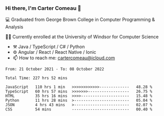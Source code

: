 ### Hi there, I'm Carter Comeau 👋

💻 Graduated from George Brown College in Computer Programming & Analysis

🙋‍♂️ Currently enrolled at the University of Windsor for Computer Science

- ⚒️ Java / TypeScript / C# / Python
- ⚙️ Angular / React / React Native / Ionic
- 📫 How to reach me: cartercomeau@icloud.com

<!--START_SECTION:waka-->

```text
From: 21 October 2021 - To: 08 October 2022

Total Time: 227 hrs 52 mins

JavaScript   110 hrs 1 min   >>>>>>>>>>>>-------------   48.28 %
TypeScript   60 hrs 57 mins  >>>>>>>------------------   26.75 %
HTML         35 hrs 16 mins  >>>>---------------------   15.48 %
Python       11 hrs 28 mins  >------------------------   05.04 %
JSON         4 hrs 43 mins   >------------------------   02.07 %
CSS          54 mins         -------------------------   00.40 %
```

<!--END_SECTION:waka-->

